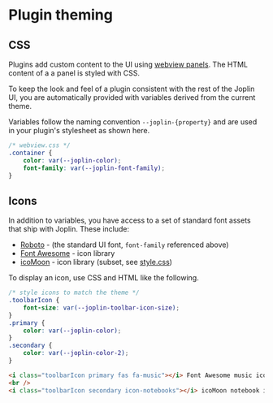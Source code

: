 # Plugin theming

## CSS

Plugins add custom content to the UI using
[webview panels](https://joplinapp.org/api/references/plugin_api/classes/joplinviewspanels.html).
The HTML content of a a panel is styled with CSS.

To keep the look and feel of a plugin consistent with the rest of the Joplin UI,
you are automatically provided with variables derived from the current theme.

Variables follow the naming convention `--joplin-{property}` and are used
in your plugin's stylesheet as shown here.

```css
/* webview.css */
.container {
	color: var(--joplin-color);
	font-family: var(--joplin-font-family);
}
```

## Icons

In addition to variables, you have access to a set of standard font assets that ship with Joplin.
These include:

* [Roboto](https://fonts.google.com/specimen/Roboto?preview.text_type=custom) - (the standard UI font, `font-family` referenced above)
* [Font Awesome](https://fontawesome.com/icons?d=gallery&p=2&m=free) - icon library
* [icoMoon](https://icomoon.io/#preview-free) - icon library (subset, see [style.css](https://github.com/laurent22/joplin/blob/dev/packages/app-desktop/style/icons/style.css))

To display an icon, use CSS and HTML like the following.

```css
/* style icons to match the theme */
.toolbarIcon {
    font-size: var(--joplin-toolbar-icon-size);
}
.primary {
    color: var(--joplin-color);
}
.secondary {
    color: var(--joplin-color-2);
}
```

```html
<i class="toolbarIcon primary fas fa-music"></i> Font Awesome music icon
<br />
<i class="toolbarIcon secondary icon-notebooks"></i> icoMoon notebook icon
```
